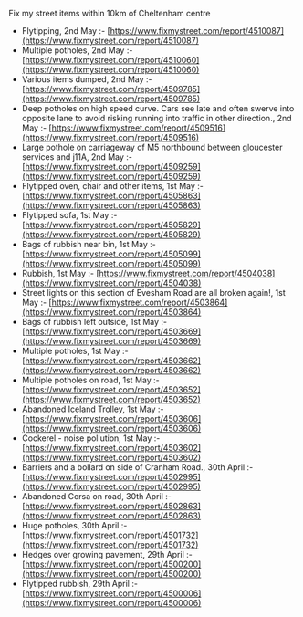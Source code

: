 Fix my street items within 10km of Cheltenham centre

<!-- fix_marker starts -->

- Flytipping, 2nd May :- [https://www.fixmystreet.com/report/4510087](https://www.fixmystreet.com/report/4510087)
- Multiple potholes, 2nd May :- [https://www.fixmystreet.com/report/4510060](https://www.fixmystreet.com/report/4510060)
- Various items dumped, 2nd May :- [https://www.fixmystreet.com/report/4509785](https://www.fixmystreet.com/report/4509785)
- Deep potholes on high speed curve. Cars see late and often swerve into opposite lane to avoid risking running into traffic in other direction., 2nd May :- [https://www.fixmystreet.com/report/4509516](https://www.fixmystreet.com/report/4509516)
- Large pothole on carriageway of M5 northbound between gloucester services and j11A, 2nd May :- [https://www.fixmystreet.com/report/4509259](https://www.fixmystreet.com/report/4509259)
- Flytipped oven, chair and other items, 1st May :- [https://www.fixmystreet.com/report/4505863](https://www.fixmystreet.com/report/4505863)
- Flytipped sofa, 1st May :- [https://www.fixmystreet.com/report/4505829](https://www.fixmystreet.com/report/4505829)
- Bags of rubbish near bin, 1st May :- [https://www.fixmystreet.com/report/4505099](https://www.fixmystreet.com/report/4505099)
- Rubbish, 1st May :- [https://www.fixmystreet.com/report/4504038](https://www.fixmystreet.com/report/4504038)
- Street lights on this section of Evesham Road are all broken again!, 1st May :- [https://www.fixmystreet.com/report/4503864](https://www.fixmystreet.com/report/4503864)
- Bags of rubbish left outside, 1st May :- [https://www.fixmystreet.com/report/4503669](https://www.fixmystreet.com/report/4503669)
- Multiple potholes, 1st May :- [https://www.fixmystreet.com/report/4503662](https://www.fixmystreet.com/report/4503662)
- Multiple potholes on road, 1st May :- [https://www.fixmystreet.com/report/4503652](https://www.fixmystreet.com/report/4503652)
- Abandoned Iceland Trolley, 1st May :- [https://www.fixmystreet.com/report/4503606](https://www.fixmystreet.com/report/4503606)
- Cockerel - noise pollution, 1st May :- [https://www.fixmystreet.com/report/4503602](https://www.fixmystreet.com/report/4503602)
- Barriers and a bollard on side of Cranham Road., 30th April :- [https://www.fixmystreet.com/report/4502995](https://www.fixmystreet.com/report/4502995)
- Abandoned Corsa on road, 30th April :- [https://www.fixmystreet.com/report/4502863](https://www.fixmystreet.com/report/4502863)
- Huge potholes, 30th April :- [https://www.fixmystreet.com/report/4501732](https://www.fixmystreet.com/report/4501732)
- Hedges over growing pavement, 29th April :- [https://www.fixmystreet.com/report/4500200](https://www.fixmystreet.com/report/4500200)
- Flytipped rubbish, 29th April :- [https://www.fixmystreet.com/report/4500006](https://www.fixmystreet.com/report/4500006)

<!-- fix_marker ends -->